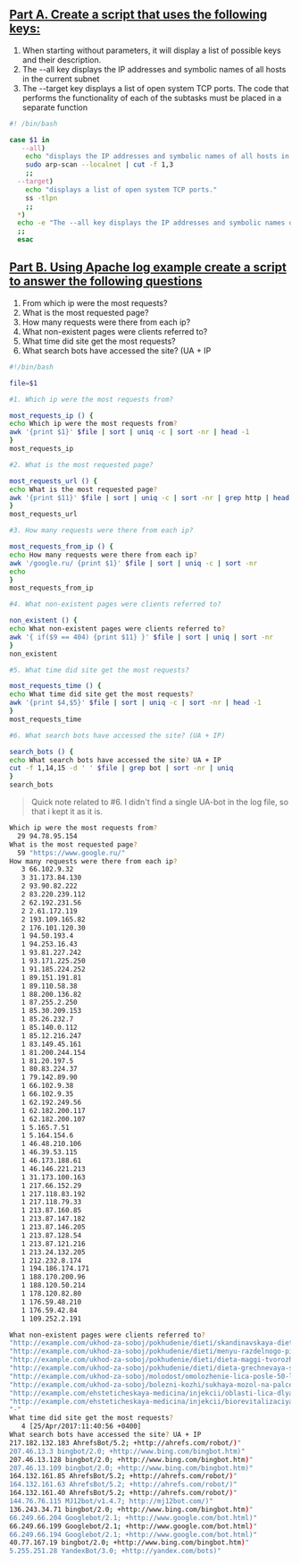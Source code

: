 
## [Part A. Create a script that uses the following keys:](https://github.com/ilovekharkiv/EPAM-L1/blob/master/Homework%20%231.%20Linux%20Bash/Homework%20%231.%20Linux%20Bash.md#part-b-using-apache-log-example-create-a-script-to-answer-the-following-questions) 

1. When starting without parameters, it will display a list of possible keys and their description.
2. The --all key displays the IP addresses and symbolic names of all hosts in the current subnet
3. The --target key displays a list of open system TCP ports.
The code that performs the functionality of each of the subtasks must be placed in a separate function

```bash
#! /bin/bash

case $1 in
   --all)
    echo "displays the IP addresses and symbolic names of all hosts in the current subnet" 
    sudo arp-scan --localnet | cut -f 1,3 
    ;;
  --target)
    echo "displays a list of open system TCP ports."
    ss -tlpn
    ;; 
  *)
  echo -e "The --all key displays the IP addresses and symbolic names of all hosts in the current subnet.\nThe --target key displays a list of open system TCP ports."
  ;;
  esac
```

## [Part B. Using Apache log example create a script to answer the following questions](https://github.com/ilovekharkiv/EPAM-L1/blob/master/Homework%20%231.%20Linux%20Bash/Homework%20%231.%20Linux%20Bash.md#part-b-using-apache-log-example-create-a-script-to-answer-the-following-questions) 
1. From which ip were the most requests?
2. What is the most requested page?
3. How many requests were there from each ip?
4. What non-existent pages were clients referred to?
5. What time did site get the most requests?
6. What search bots have accessed the site? (UA + IP


```bash
#!/bin/bash

file=$1

#1. Which ip were the most requests from?

most_requests_ip () {
echo Which ip were the most requests from?
awk '{print $1}' $file | sort | uniq -c | sort -nr | head -1
}
most_requests_ip

#2. What is the most requested page?

most_requests_url () {
echo What is the most requested page?
awk '{print $11}' $file | sort | uniq -c | sort -nr | grep http | head -1
}
most_requests_url

#3. How many requests were there from each ip?

most_requests_from_ip () {
echo How many requests were there from each ip?
awk '/google.ru/ {print $1}' $file | sort | uniq -c | sort -nr
echo
}
most_requests_from_ip

#4. What non-existent pages were clients referred to?

non_existent () {
echo What non-existent pages were clients referred to?
awk '{ if($9 == 404) {print $11} }' $file | sort | uniq | sort -nr
}
non_existent

#5. What time did site get the most requests?

most_requests_time () {
echo What time did site get the most requests?
awk '{print $4,$5}' $file | sort | uniq -c | sort -nr | head -1
}
most_requests_time

#6. What search bots have accessed the site? (UA + IP)

search_bots () {
echo What search bots have accessed the site? UA + IP
cut -f 1,14,15 -d ' ' $file | grep bot | sort -nr | uniq
}
search_bots
```
>Quick note related to #6. I didn't find a single UA-bot in the log file, so that i kept it as it is.
```bash
Which ip were the most requests from?
  29 94.78.95.154
What is the most requested page?
  59 "https://www.google.ru/"
How many requests were there from each ip?
   3 66.102.9.32
   3 31.173.84.130
   2 93.90.82.222
   2 83.220.239.112
   2 62.192.231.56
   2 2.61.172.119
   2 193.109.165.82
   2 176.101.120.30
   1 94.50.193.4
   1 94.253.16.43
   1 93.81.227.242
   1 93.171.225.250
   1 91.185.224.252
   1 89.151.191.81
   1 89.110.58.38
   1 88.200.136.82
   1 87.255.2.250
   1 85.30.209.153
   1 85.26.232.7
   1 85.140.0.112
   1 85.12.216.247
   1 83.149.45.161
   1 81.200.244.154
   1 81.20.197.5
   1 80.83.224.37
   1 79.142.89.90
   1 66.102.9.38
   1 66.102.9.35
   1 62.192.249.56
   1 62.182.200.117
   1 62.182.200.107
   1 5.165.7.51
   1 5.164.154.6
   1 46.48.210.106
   1 46.39.53.115
   1 46.173.188.61
   1 46.146.221.213
   1 31.173.100.163
   1 217.66.152.29
   1 217.118.83.192
   1 217.118.79.33
   1 213.87.160.85
   1 213.87.147.182
   1 213.87.146.205
   1 213.87.128.54
   1 213.87.121.216
   1 213.24.132.205
   1 212.232.8.174
   1 194.186.174.171
   1 188.170.200.96
   1 188.120.50.214
   1 178.120.82.80
   1 176.59.48.210
   1 176.59.42.84
   1 109.252.2.191

What non-existent pages were clients referred to?
"http://example.com/ukhod-za-soboj/pokhudenie/dieti/skandinavskaya-dieta-dlya-pokhudeniya.html"
"http://example.com/ukhod-za-soboj/pokhudenie/dieti/menyu-razdelnogo-pitaniya-dlya-pokhuden.html"
"http://example.com/ukhod-za-soboj/pokhudenie/dieti/dieta-maggi-tvorozhnyjj-variant.html"
"http://example.com/ukhod-za-soboj/pokhudenie/dieti/dieta-grechnevaya-s-kefirom.html"
"http://example.com/ukhod-za-soboj/molodost/omolozhenie-lica-posle-50-let.html"
"http://example.com/ukhod-za-soboj/bolezni-kozhi/sukhaya-mozol-na-palce-nogi.html"
"http://example.com/ehsteticheskaya-medicina/injekcii/oblasti-lica-dlya-primeneniya-kozhnykh-fi.html"
"http://example.com/ehsteticheskaya-medicina/injekcii/biorevitalizaciya/preparaty-dlya-biorevitalizacii.html"
"-"
What time did site get the most requests?
   4 [25/Apr/2017:11:40:56 +0400]
What search bots have accessed the site? UA + IP 
217.182.132.183 AhrefsBot/5.2; +http://ahrefs.com/robot/)"
207.46.13.3 bingbot/2.0; +http://www.bing.com/bingbot.htm)"
207.46.13.128 bingbot/2.0; +http://www.bing.com/bingbot.htm)"
207.46.13.109 bingbot/2.0; +http://www.bing.com/bingbot.htm)"
164.132.161.85 AhrefsBot/5.2; +http://ahrefs.com/robot/)"
164.132.161.63 AhrefsBot/5.2; +http://ahrefs.com/robot/)"
164.132.161.40 AhrefsBot/5.2; +http://ahrefs.com/robot/)"
144.76.76.115 MJ12bot/v1.4.7; http://mj12bot.com/)"
136.243.34.71 bingbot/2.0; +http://www.bing.com/bingbot.htm)"
66.249.66.204 Googlebot/2.1; +http://www.google.com/bot.html)"
66.249.66.199 Googlebot/2.1; +http://www.google.com/bot.html)"
66.249.66.194 Googlebot/2.1; +http://www.google.com/bot.html)"
40.77.167.19 bingbot/2.0; +http://www.bing.com/bingbot.htm)"
5.255.251.28 YandexBot/3.0; +http://yandex.com/bots)"

```
